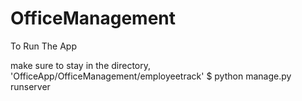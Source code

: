 # OfficeManagement

To Run The App

make sure to stay in the directory, 'OfficeApp/OfficeManagement/employeetrack'
$ python manage.py runserver
